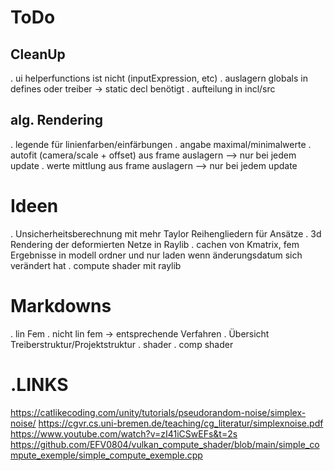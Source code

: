 # ToDo

## CleanUp
. ui helperfunctions ist nicht (inputExpression, etc)
. auslagern globals in defines oder treiber -> static decl benötigt
. aufteilung in incl/src

## alg. Rendering
. legende für linienfarben/einfärbungen
. angabe maximal/minimalwerte
. autofit (camera/scale + offset) aus frame auslagern --> nur bei jedem update
. werte mittlung aus frame auslagern --> nur bei jedem update

# Ideen
. Unsicherheitsberechnung mit mehr Taylor Reihengliedern für Ansätze
. 3d Rendering der deformierten Netze in Raylib
. cachen von Kmatrix, fem Ergebnisse in modell ordner und nur laden wenn änderungsdatum sich verändert hat
. compute shader mit raylib

# Markdowns
. lin Fem
. nicht lin fem -> entsprechende Verfahren
. Übersicht Treiberstruktur/Projektstruktur
. shader
. comp shader

# .LINKS
https://catlikecoding.com/unity/tutorials/pseudorandom-noise/simplex-noise/
https://cgvr.cs.uni-bremen.de/teaching/cg_literatur/simplexnoise.pdf
https://www.youtube.com/watch?v=zI41iCSwEFs&t=2s
https://github.com/EFV0804/vulkan_compute_shader/blob/main/simple_compute_exemple/simple_compute_exemple.cpp
